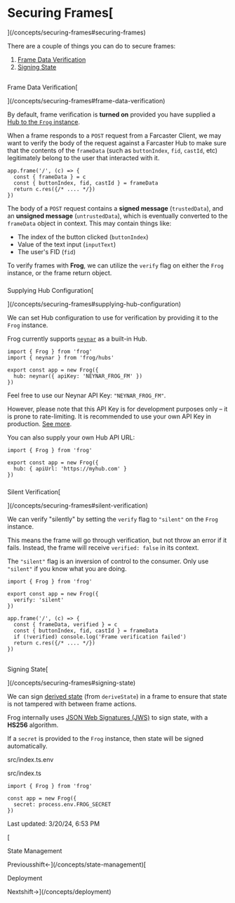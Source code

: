  
# Securing Frames[

](/concepts/securing-frames#securing-frames)

There are a couple of things you can do to secure frames:

1. [Frame Data Verification](/concepts/securing-frames#frame-data-verification)
2. [Signing State](/concepts/securing-frames#signing-state)

## 

Frame Data Verification[

](/concepts/securing-frames#frame-data-verification)

By default, frame verification is **turned on** provided you have supplied a [Hub to the `Frog` instance](/concepts/securing-frames#supplying-hub-configuration).

When a frame responds to a `POST` request from a Farcaster Client, we may want to verify the body of the request against a Farcaster Hub to make sure that the contents of the `frameData` (such as `buttonIndex`, `fid`, `castId`, etc) legitimately belong to the user that interacted with it.

```
app.frame('/', (c) => {
  const { frameData } = c
  const { buttonIndex, fid, castId } = frameData
  return c.res({/* .... */})
})
```

The body of a `POST` request contains a **signed message** (`trustedData`), and an **unsigned message** (`untrustedData`), which is eventually converted to the `frameData` object in context. This may contain things like:

- The index of the button clicked (`buttonIndex`)
- Value of the text input (`inputText`)
- The user's FID (`fid`)

To verify frames with **Frog**, we can utilize the `verify` flag on either the `Frog` instance, or the frame return object.

### 

Supplying Hub Configuration[

](/concepts/securing-frames#supplying-hub-configuration)

We can set Hub configuration to use for verification by providing it to the `Frog` instance.

Frog currently supports [`neynar`](/hubs/neynar) as a built-in Hub.

```
import { Frog } from 'frog'
import { neynar } from 'frog/hubs'
 
export const app = new Frog({
  hub: neynar({ apiKey: 'NEYNAR_FROG_FM' })
})
```

Feel free to use our Neynar API Key: `"NEYNAR_FROG_FM"`.

However, please note that this API Key is for development purposes only – it is prone to rate-limiting. It is recommended to use your own API Key in production. [See more](https://neynar.com/#get-started).

You can also supply your own Hub API URL:

```
import { Frog } from 'frog'
 
export const app = new Frog({
  hub: { apiUrl: 'https://myhub.com' }
})
```

### 

Silent Verification[

](/concepts/securing-frames#silent-verification)

We can verify "silently" by setting the `verify` flag to `"silent"` on the `Frog` instance.

This means the frame will go through verification, but not throw an error if it fails. Instead, the frame will receive `verified: false` in its context.

The `"silent"` flag is an inversion of control to the consumer. Only use `"silent"` if you know what you are doing.

```
import { Frog } from 'frog'
 
export const app = new Frog({
  verify: 'silent'
})
 
app.frame('/', (c) => {
  const { frameData, verified } = c
  const { buttonIndex, fid, castId } = frameData
  if (!verified) console.log('Frame verification failed')
  return c.res({/* .... */})
})
```

## 

Signing State[

](/concepts/securing-frames#signing-state)

We can sign [derived state](/concepts/state-management) (from `deriveState`) in a frame to ensure that state is not tampered with between frame actions.

Frog internally uses [JSON Web Signatures (JWS)](https://en.wikipedia.org/wiki/JSON_Web_Signature) to sign state, with a **HS256** algorithm.

If a `secret` is provided to the `Frog` instance, then state will be signed automatically.

src/index.ts.env

src/index.ts

```
import { Frog } from 'frog'
 
const app = new Frog({
  secret: process.env.FROG_SECRET
})
```

Last updated: 3/20/24, 6:53 PM

[

State Management

Previousshift←](/concepts/state-management)[

Deployment

Nextshift→](/concepts/deployment)